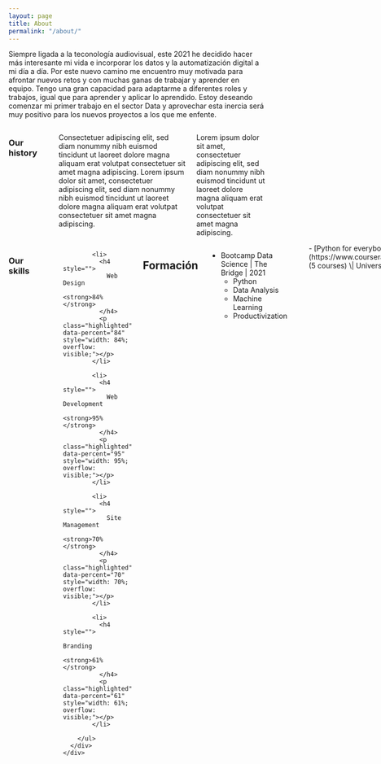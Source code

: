 ```yaml
---
layout: page
title: About
permalink: "/about/"
---
```


Siempre ligada a la teconología audiovisual, este 2021 he decidido hacer más interesante mi vida e incorporar los datos y la automatización digital a mi día a día. Por este nuevo camino me encuentro muy motivada para afrontar nuevos retos y con muchas ganas de trabajar y aprender en equipo. Tengo una gran capacidad para adaptarme a diferentes roles y trabajos, igual que para aprender y aplicar lo aprendido. Estoy deseando comenzar mi primer trabajo en el sector Data y aprovechar esta inercia será muy positivo para los nuevos proyectos a los que me enfente.


<div class="row">
    <div class="medium-6 columns">
      <h3>Our history</h3>
      <div class="spacing"></div>
      <p>Consectetuer adipiscing elit, sed diam nonummy nibh euismod tincidunt ut laoreet dolore magna aliquam erat volutpat consectetuer sit amet magna adipiscing. Lorem ipsum dolor sit amet, consectetuer adipiscing elit, sed diam nonummy nibh euismod tincidunt ut laoreet dolore magna aliquam erat volutpat consectetuer sit amet magna adipiscing.</p>
      <p>Lorem ipsum dolor sit amet, consectetuer adipiscing elit, sed diam nonummy nibh euismod tincidunt ut laoreet dolore magna aliquam erat volutpat consectetuer sit amet magna adipiscing.</p>
    </div>
    <div class="medium-6 columns">
      <h3>Our skills</h3>
      <div class="spacing"></div>
      <div class="mod modBarGraph">
        <ul class="bars">
          
            <li>
              <h4 style="">
                Web Design
                <strong>84%</strong>
              </h4>
              <p class="highlighted" data-percent="84" style="width: 84%; overflow: visible;"></p>
            </li>
          
            <li>
              <h4 style="">
                Web Development
                <strong>95%</strong>
              </h4>
              <p class="highlighted" data-percent="95" style="width: 95%; overflow: visible;"></p>
            </li>
          
            <li>
              <h4 style="">
                Site Management
                <strong>70%</strong>
              </h4>
              <p class="highlighted" data-percent="70" style="width: 70%; overflow: visible;"></p>
            </li>
          
            <li>
              <h4 style="">
                Branding
                <strong>61%</strong>
              </h4>
              <p class="highlighted" data-percent="61" style="width: 61%; overflow: visible;"></p>
            </li>
          
        </ul>
      </div>
    </div>
</div>

## Formación
- Bootcamp Data Science \| The Bridge \| 2021
    - Python
    - Data Analysis
    - Machine Learning
    - Productivization
<p></p>
- [Python for everybody Specialization](https://www.coursera.org/account/accomplishments/specialization/certificate/3TXDBAXPWMG9) (5 courses) \| University of Michigan - Coursera \|
<p></p>

- Licenciatura Comunicación Audiovisual \| Unversidad Complutense de Madrid \| 1999



## Experiencia

- Coordinadora de Postproducción \| [Vivocom](https://vivocom.eu/) \| 2006-2021
    - Coordinación departamento de postproducción
    - Desarrollo de revistas digitales
    - Diseño interface portales de vídeo
    - Edición, grafismo y vfx para clientes como ICEX, Cruz Roja Española, BBVA, PSOE, UNIR, Leroy Merlin y MAKRO
<p></p>

- Docente ([PEAC Comunidad de Madrid](https://www.comunidad.madrid/servicios/empleo/acreditacion-competencias-profesionales)) \| [ISEP CEU](https://www.isepceu.es/) \| 2006-2010
    - Tutora y profesora de cursos Montaje y Postproducción audiovisual (cursos para desempleados de la Comunidad de Madrid)
<p></p> 

- Jefa Técnica \| [Intereconomía Televisión](https://eltorotv.com/) \| 2004-2006
    - Gestión equipo técnico Intereconomía TV de 35 personas
    - Grafismo productora interna Intereconomía
<p></p>

- Colorista \| Aldea Films \| 2004
    - Etalonaje y postproducción de cine y publicidad
<p></p>

- Coordinadora de postproducción \| Anima2 (Grupo Globomedia) \| 1999 - 2003
    - Gestión departamento de edición y postproducción
    - Postproducción dibujos 3D
    - Edición Club Disney



